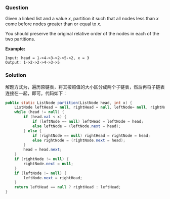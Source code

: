 ### Question

Given a linked list and a value *x*, partition it such that all nodes less than *x* come before nodes greater than or equal to *x*.

You should preserve the original relative order of the nodes in each of the two partitions.

**Example:**

```
Input: head = 1->4->3->2->5->2, x = 3
Output: 1->2->2->4->3->5
```

### Solution

解题方式为，遍历原链表，将其按照值的大小区分成两个子链表，然后再将子链表连接在一起，即可。代码如下：

```java
public static ListNode partition(ListNode head, int x) {
    ListNode leftHead = null, rightHead = null, leftNode= null, rightNode = null;
    while (head != null) {
        if (head.val < x) {
            if (leftNode == null) leftHead = leftNode = head;
            else leftNode = (leftNode.next = head);
        } else {
            if (rightNode == null) rightHead = rightNode = head;
            else rightNode = (rightNode.next = head);
        }
        head = head.next;
    }
    if (rightNode != null) {
        rightNode.next = null;
    }
    if (leftNode != null) {
        leftNode.next = rightHead;
    }
    return leftHead == null ? rightHead : leftHead;
}
```

